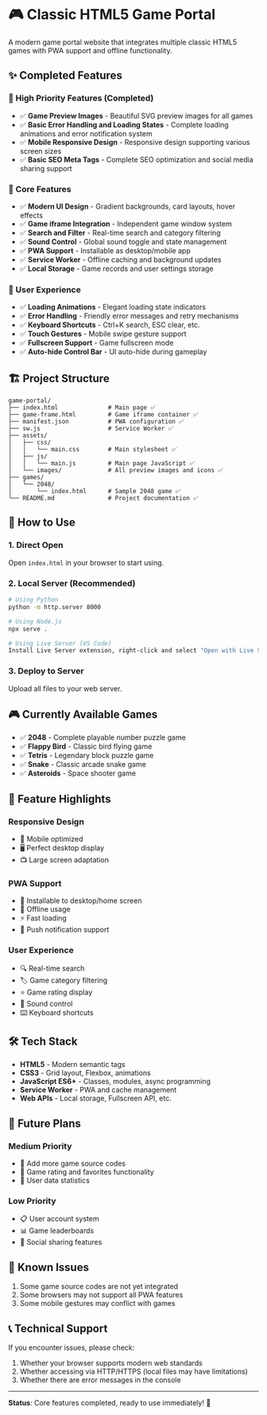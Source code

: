 # 🎮 Classic HTML5 Game Portal

A modern game portal website that integrates multiple classic HTML5 games with PWA support and offline functionality.

## ✨ Completed Features

### 🎯 High Priority Features (Completed)
- ✅ **Game Preview Images** - Beautiful SVG preview images for all games
- ✅ **Basic Error Handling and Loading States** - Complete loading animations and error notification system
- ✅ **Mobile Responsive Design** - Responsive design supporting various screen sizes
- ✅ **Basic SEO Meta Tags** - Complete SEO optimization and social media sharing support

### 🔧 Core Features
- ✅ **Modern UI Design** - Gradient backgrounds, card layouts, hover effects
- ✅ **Game iframe Integration** - Independent game window system
- ✅ **Search and Filter** - Real-time search and category filtering
- ✅ **Sound Control** - Global sound toggle and state management
- ✅ **PWA Support** - Installable as desktop/mobile app
- ✅ **Service Worker** - Offline caching and background updates
- ✅ **Local Storage** - Game records and user settings storage

### 🎨 User Experience
- ✅ **Loading Animations** - Elegant loading state indicators
- ✅ **Error Handling** - Friendly error messages and retry mechanisms
- ✅ **Keyboard Shortcuts** - Ctrl+K search, ESC clear, etc.
- ✅ **Touch Gestures** - Mobile swipe gesture support
- ✅ **Fullscreen Support** - Game fullscreen mode
- ✅ **Auto-hide Control Bar** - UI auto-hide during gameplay

## 🏗️ Project Structure

```
game-portal/
├── index.html              # Main page ✅
├── game-frame.html         # Game iframe container ✅
├── manifest.json           # PWA configuration ✅
├── sw.js                   # Service Worker ✅
├── assets/
│   ├── css/
│   │   └── main.css        # Main stylesheet ✅
│   ├── js/
│   │   └── main.js         # Main page JavaScript ✅
│   └── images/             # All preview images and icons ✅
├── games/
│   └── 2048/
│       └── index.html      # Sample 2048 game ✅
└── README.md               # Project documentation ✅
```

## 🚀 How to Use

### 1. Direct Open
Open `index.html` in your browser to start using.

### 2. Local Server (Recommended)
```bash
# Using Python
python -m http.server 8000

# Using Node.js
npx serve .

# Using Live Server (VS Code)
Install Live Server extension, right-click and select "Open with Live Server"
```

### 3. Deploy to Server
Upload all files to your web server.

## 🎮 Currently Available Games

- ✅ **2048** - Complete playable number puzzle game
- ✅ **Flappy Bird** - Classic bird flying game
- ✅ **Tetris** - Legendary block puzzle game
- ✅ **Snake** - Classic arcade snake game
- ✅ **Asteroids** - Space shooter game

## 📱 Feature Highlights

### Responsive Design
- 📱 Mobile optimized
- 🖥️ Perfect desktop display
- 📺 Large screen adaptation

### PWA Support
- 📲 Installable to desktop/home screen
- 🔄 Offline usage
- ⚡ Fast loading
- 🔔 Push notification support

### User Experience
- 🔍 Real-time search
- 🏷️ Game category filtering
- ⭐ Game rating display
- 🎵 Sound control
- ⌨️ Keyboard shortcuts

## 🛠️ Tech Stack

- **HTML5** - Modern semantic tags
- **CSS3** - Grid layout, Flexbox, animations
- **JavaScript ES6+** - Classes, modules, async programming
- **Service Worker** - PWA and cache management
- **Web APIs** - Local storage, Fullscreen API, etc.

## 🎯 Future Plans

### Medium Priority
- 🔄 Add more game source codes
- 🔄 Game rating and favorites functionality
- 🔄 User data statistics

### Low Priority
- 📋 User account system
- 📊 Game leaderboards
- 🤝 Social sharing features

## 🐛 Known Issues

1. Some game source codes are not yet integrated
2. Some browsers may not support all PWA features
3. Some mobile gestures may conflict with games

## 📞 Technical Support

If you encounter issues, please check:
1. Whether your browser supports modern web standards
2. Whether accessing via HTTP/HTTPS (local files may have limitations)
3. Whether there are error messages in the console

---

**Status**: Core features completed, ready to use immediately! 🎉 